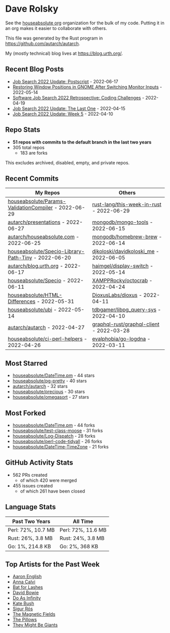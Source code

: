 
# Dave Rolsky

See the [houseabsolute org](/houseabsolute) organization for the bulk of my
code. Putting it in an org makes it easier to collaborate with others.

This file was generated by the Rust program in
https://github.com/autarch/autarch.

My (mostly technical) blog lives at https://blog.urth.org/.

## Recent Blog Posts

- [Job Search 2022 Update: Postscript](https://blog.urth.org/2022/06/17/job-search-2022-update-postscript/) - 2022-06-17
- [Restoring Window Positions in GNOME After Switching Monitor Inputs](https://blog.urth.org/2022/05/14/restoring-window-positions-in-gnome-after-switching-monitor-inputs/) - 2022-05-14
- [Software Job Search 2022 Retrospective: Coding Challenges](https://blog.urth.org/2022/04/19/software-job-search-2022-retrospective-coding-challenges/) - 2022-04-19
- [Job Search 2022 Update: The Last One](https://blog.urth.org/2022/04/15/job-search-2022-update-the-last-one/) - 2022-04-15
- [Job Search 2022 Update: Week 5](https://blog.urth.org/2022/04/10/job-search-2022-update-week-5/) - 2022-04-10


## Repo Stats
- **51 repos with commits to the default branch in the last two years**
- 305 total repos
  - 183 are forks

This excludes archived, disabled, empty, and private repos.

## Recent Commits
| My Repos | Others |
|----------|--------|
| [houseabsolute/Params-ValidationCompiler](https://github.com/houseabsolute/Params-ValidationCompiler) - 2022-06-29              | [rust-lang/this-week-in-rust](https://github.com/rust-lang/this-week-in-rust) - 2022-06-29                |
| [autarch/presentations](https://github.com/autarch/presentations) - 2022-06-27              | [mongodb/mongo-tools](https://github.com/mongodb/mongo-tools) - 2022-06-15                |
| [autarch/houseabsolute.com](https://github.com/autarch/houseabsolute.com) - 2022-06-25              | [mongodb/homebrew-brew](https://github.com/mongodb/homebrew-brew) - 2022-06-14                |
| [houseabsolute/Specio-Library-Path-Tiny](https://github.com/houseabsolute/Specio-Library-Path-Tiny) - 2022-06-20              | [djkoloski/davidkoloski_me](https://github.com/djkoloski/davidkoloski_me) - 2022-06-05                |
| [autarch/blog.urth.org](https://github.com/autarch/blog.urth.org) - 2022-06-17              | [haimgel/display-switch](https://github.com/haimgel/display-switch) - 2022-05-14                |
| [houseabsolute/Specio](https://github.com/houseabsolute/Specio) - 2022-06-11              | [XAMPPRocky/octocrab](https://github.com/XAMPPRocky/octocrab) - 2022-04-24                |
| [houseabsolute/HTML-Differences](https://github.com/houseabsolute/HTML-Differences) - 2022-05-31              | [DioxusLabs/dioxus](https://github.com/DioxusLabs/dioxus) - 2022-04-11                |
| [houseabsolute/ubi](https://github.com/houseabsolute/ubi) - 2022-05-14              | [tdbgamer/libpg_query-sys](https://github.com/tdbgamer/libpg_query-sys) - 2022-04-10                |
| [autarch/autarch](https://github.com/autarch/autarch) - 2022-04-27              | [graphql-rust/graphql-client](https://github.com/graphql-rust/graphql-client) - 2022-03-28                |
| [houseabsolute/ci-perl-helpers](https://github.com/houseabsolute/ci-perl-helpers) - 2022-04-26              | [evalphobia/go-logdna](https://github.com/evalphobia/go-logdna) - 2022-03-11                |


## Most Starred
- [houseabsolute/DateTime.pm](https://github.com/houseabsolute/DateTime.pm) - 44 stars
- [houseabsolute/pg-pretty](https://github.com/houseabsolute/pg-pretty) - 40 stars
- [autarch/autarch](https://github.com/autarch/autarch) - 32 stars
- [houseabsolute/precious](https://github.com/houseabsolute/precious) - 30 stars
- [houseabsolute/omegasort](https://github.com/houseabsolute/omegasort) - 27 stars


## Most Forked
- [houseabsolute/DateTime.pm](https://github.com/houseabsolute/DateTime.pm) - 44 forks
- [houseabsolute/test-class-moose](https://github.com/houseabsolute/test-class-moose) - 31 forks
- [houseabsolute/Log-Dispatch](https://github.com/houseabsolute/Log-Dispatch) - 28 forks
- [houseabsolute/perl-code-tidyall](https://github.com/houseabsolute/perl-code-tidyall) - 26 forks
- [houseabsolute/DateTime-TimeZone](https://github.com/houseabsolute/DateTime-TimeZone) - 21 forks


## GitHub Activity Stats
- 562 PRs created
  - of which 420 were merged
- 455 issues created
  - of which 261 have been closed

## Language Stats
| Past Two Years        | All Time                |
|-----------------------|-------------------------|
| Perl: 72%, 10.7 MB              | Perl: 72%, 11.6 MB                |
| Rust: 26%, 3.8 MB              | Rust: 24%, 3.8 MB                |
| Go: 1%, 214.8 KB              | Go: 2%, 368 KB                |


## Top Artists for the Past Week
* [Aaron English](https://musicbrainz.org/artist/4204913b-bcdb-4886-841a-e24c9123e233)
* [Anna Calvi](https://musicbrainz.org/artist/462a9ce0-e1f3-4cbc-a21e-0998003d9386)
* [Bat for Lashes](https://musicbrainz.org/artist/10000730-525f-4ed5-aaa8-92888f060f5f)
* [David Bowie](https://musicbrainz.org/artist/5441c29d-3602-4898-b1a1-b77fa23b8e50)
* [Do As Infinity](https://musicbrainz.org/artist/b128a994-2400-432d-b26a-8feede87daa8)
* [Kate Bush](https://musicbrainz.org/artist/4b585938-f271-45e2-b19a-91c634b5e396)
* [Sigur Rós](https://musicbrainz.org/artist/f6f2326f-6b25-4170-b89d-e235b25508e8)
* [The Magnetic Fields](https://musicbrainz.org/artist/3ff72a59-f39d-411d-9f93-2d4a86413013)
* [The Pillows](https://musicbrainz.org/search?query=The%20Pillows&amp;type=artist&amp;method=indexed)
* [They Might Be Giants](https://musicbrainz.org/artist/183d6ef6-e161-47ff-9085-063c8b897e97)

